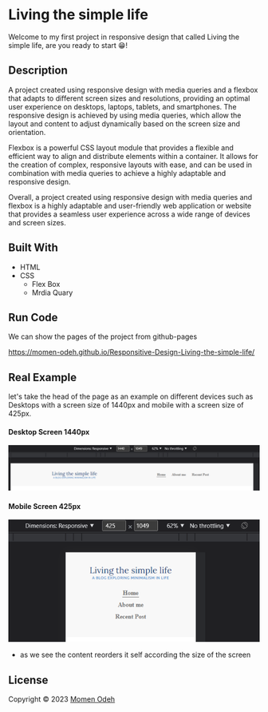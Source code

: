 # Living the simple life
Welcome to my first project in responsive design that called Living the simple life, are you ready to start 😁!

## Description
A project created using responsive design with media queries and a flexbox that adapts to different screen sizes and resolutions, providing an optimal user experience on desktops, laptops, tablets, and smartphones. The responsive design is achieved by using media queries, which allow the layout and content to adjust dynamically based on the screen size and orientation.

Flexbox is a powerful CSS layout module that provides a flexible and efficient way to align and distribute elements within a container. It allows for the creation of complex, responsive layouts with ease, and can be used in combination with media queries to achieve a highly adaptable and responsive design.

Overall, a project created using responsive design with media queries and flexbox is a highly adaptable and user-friendly web application or website that provides a seamless user experience across a wide range of devices and screen sizes.

## Built With
* HTML
* CSS
  * Flex Box
  * Mrdia Quary

## Run Code
We can show the pages of the project from github-pages 

https://momen-odeh.github.io/Responsitive-Design-Living-the-simple-life/

## Real Example
let's take the head of the page as an example on different devices such as Desktops with a screen size of 1440px and mobile with a screen size of 425px.

#### Desktop Screen 1440px
![dczx](https://github.com/Momen-Odeh/Responsitive-Design-Living-the-simple-life/blob/main/RM%20images/Desktop_screen.png)

#### Mobile Screen 425px
![dczx](https://github.com/Momen-Odeh/Responsitive-Design-Living-the-simple-life/blob/main/RM%20images/mobile_screen.png)

* as we see the content reorders it self according the size of the screen 
## License
Copyright © 2023 [Momen Odeh](https://github.com/Momen-Odeh)<br />
